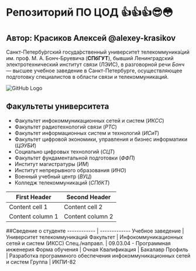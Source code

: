 # Репозиторий ПО ЦОД 👍👍👍😎😳
## Автор: Красиков Алексей @alexey-krasikov
Санкт-Петербу́ргский госуда́рственный университе́т телекоммуника́ций им. проф. М. А. Бонч-Бруевича (**СПбГУТ**), бывший Ленинградский электротехнический институт связи (ЛЭИС), в разговорной речи *Бонч* — высшее учебное заведение в Санкт-Петербурге, осуществляющее подготовку специалистов в области связи и телекоммуникаций.

![GitHub Logo](https://upload.wikimedia.org/wikipedia/commons/thumb/5/51/Корпус_СПбГУТ.jpg/1920px-Корпус_СПбГУТ.jpg)

## Факультеты университета
* Факультет инфокоммуникационных сетей и систем (*ИКСС*)
* Факультет радиотехнологий связи (*РТС*)
* Факультет информационных систем и технологий (*ИСиТ*)
* Факультет цифровой экономики, управления и бизнес информатики (*ЦЭУБИ*)
* Социально цифровых технологий (*СЦТ*)
* Факультет фундаментальной подготовки (*ФФП*)
* Институт магистратуры (*ИМ*)
* Институт непрерывного образования (*ИНО*)
* Военный учебный центр (*ВУЦ*)
* Колледж телекоммуникаций (*СПбКТ*)

First Header | Second Header
------------ | -------------
Content cell 1 | Content cell 2
Content column 1 | Content column 2

##Сведение о студенте 
------------ | -------------
Учебное заведение |	Университет телекоммуникаций
Факультет |	Инфокоммуникационных сетей и систем (ИКСС)
Спец./направл. |	09.03.04 - Программная инженерия
Форма обучения |	Очная
Квалификация |	Бакалавр
Профиль |	Разработка программного обеспечения инфокоммуникационных сетей и систем
Группа |	ИКПИ-82
